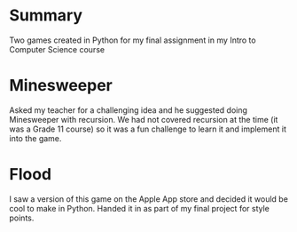 # Summary
Two games created in Python for my final assignment in my Intro to Computer Science course

# Minesweeper
Asked my teacher for a challenging idea and he suggested doing Minesweeper with recursion. We had not covered recursion at the time (it was a Grade 11 course) so it was a fun challenge to learn it and implement it into the game.

# Flood
I saw a version of this game on the Apple App store and decided it would be cool to make in Python. Handed it in as part of my final project for style points. 
